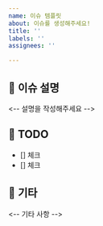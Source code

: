 ```yaml
---
name: 이슈 템플릿
about: 이슈를 생성해주세요!
title: ''
labels: ''
assignees: ''

---
```


## 📝 이슈 설명
<-- 설명을 작성해주세요 -->

## 📌 TODO
- [] 체크
- [] 체크

## 🔔 기타
<-- 기타 사항 -->
